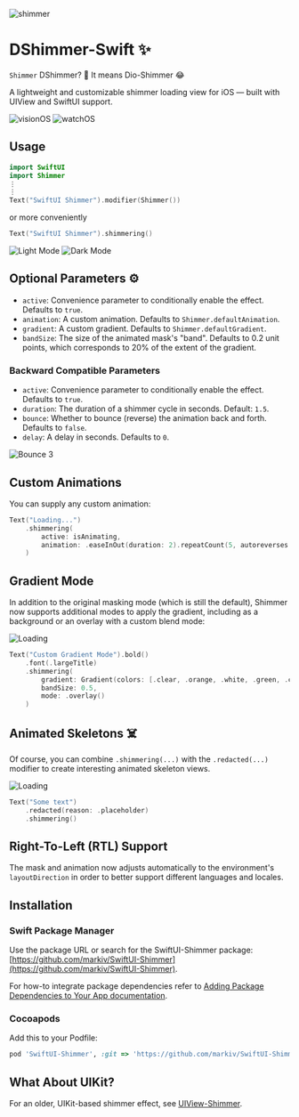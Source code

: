 
![shimmer](https://github.com/user-attachments/assets/428751f4-fe0b-45ef-acf9-75d1745034af)

# DShimmer-Swift ✨

`Shimmer` DShimmer? 🧐
 It means Dio-Shimmer 😂

A lightweight and customizable shimmer loading view for iOS — built with UIView and SwiftUI support.

![visionOS](docs/Shimmer-visionOS.gif) ![watchOS](docs/Shimmer-watchOS.gif)


## Usage

```swift
import SwiftUI
import Shimmer
⋮
⋮
Text("SwiftUI Shimmer").modifier(Shimmer())
```
or more conveniently

```swift
Text("SwiftUI Shimmer").shimmering()
```

![Light Mode](docs/light.gif)
![Dark Mode](docs/dark.gif)

## Optional Parameters ⚙️

- `active`: Convenience parameter to conditionally enable the effect. Defaults to `true`.
- `animation`: A custom animation. Defaults to `Shimmer.defaultAnimation`.
- `gradient`: A custom gradient. Defaults to `Shimmer.defaultGradient`.
- `bandSize`: The size of the animated mask's "band". Defaults to 0.2 unit points, which corresponds to 20% of the extent of the gradient.

### Backward Compatible Parameters

- `active`: Convenience parameter to conditionally enable the effect. Defaults to `true`.
- `duration`: The duration of a shimmer cycle in seconds. Default: `1.5`.
- `bounce`: Whether to bounce (reverse) the animation back and forth. Defaults to `false`.
- `delay`: A delay in seconds. Defaults to `0`.

![Bounce 3](docs/bounce3.gif)

## Custom Animations

You can supply any custom animation:

```swift
Text("Loading...")
    .shimmering(
        active: isAnimating,
        animation: .easeInOut(duration: 2).repeatCount(5, autoreverses: false).delay(1)
    )
```

## Gradient Mode

In addition to the original masking mode (which is still the default), Shimmer now supports additional modes to apply the gradient, including as a background or an overlay with a custom blend mode:

![Loading](docs/custom-gradient-mode.gif)

```swift
Text("Custom Gradient Mode").bold()
    .font(.largeTitle)
    .shimmering(
        gradient: Gradient(colors: [.clear, .orange, .white, .green, .clear]),
        bandSize: 0.5,
        mode: .overlay()
    )
```

## Animated Skeletons ☠️

Of course, you can combine `.shimmering(...)` with the `.redacted(...)` modifier to create interesting animated skeleton views.

![Loading](docs/loading.gif)

```swift
Text("Some text")
    .redacted(reason: .placeholder)
    .shimmering()
```

## Right-To-Left (RTL) Support

The mask and animation now adjusts automatically to the environment's `layoutDirection` in order to better support 
different languages and locales.  

## Installation

### Swift Package Manager
Use the package URL or search for the SwiftUI-Shimmer package: [https://github.com/markiv/SwiftUI-Shimmer](https://github.com/markiv/SwiftUI-Shimmer).

For how-to integrate package dependencies refer to [Adding Package Dependencies to Your App documentation](https://developer.apple.com/documentation/xcode/adding_package_dependencies_to_your_app).

### Cocoapods
Add this to your Podfile:

```ruby
pod 'SwiftUI-Shimmer', :git => 'https://github.com/markiv/SwiftUI-Shimmer.git'
```

## What About UIKit?

For an older, UIKit-based shimmer effect, see [UIView-Shimmer](https://github.com/markiv/UIView-Shimmer).
